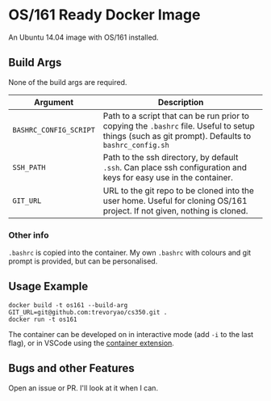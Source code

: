 # OS/161 Ready Docker Image

An Ubuntu 14.04 image with OS/161 installed. 

## Build Args
None of the build args are required.

| Argument | Description |
| --- | --- |
| `BASHRC_CONFIG_SCRIPT` | Path to a script that can be run prior to copying the `.bashrc` file. Useful to setup things (such as git prompt). Defaults to `bashrc_config.sh` |
| `SSH_PATH` | Path to the ssh directory, by default `.ssh`. Can place ssh configuration and keys for easy use in the container. |
| `GIT_URL` | URL to the git repo to be cloned into the user home. Useful for cloning OS/161 project. If not given, nothing is cloned. |

### Other info
`.bashrc` is copied into the container. My own `.bashrc` with colours and git prompt is provided, but can be personalised.

## Usage Example
```
docker build -t os161 --build-arg GIT_URL=git@github.com:trevoryao/cs350.git .
docker run -t os161
```
The container can be developed on in interactive mode (add `-i` to the last flag), or in VSCode using the [container extension](https://code.visualstudio.com/docs/remote/containers).

## Bugs and other Features
Open an issue or PR. I'll look at it when I can.
